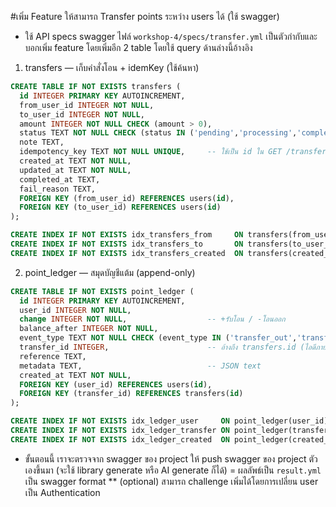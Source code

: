 #เพิ่ม Feature ให้สามารถ Transfer points ระหว่าง users ได้ (ใช้ swagger)
- ใช้ API specs swagger ไฟล์ `workshop-4/specs/transfer.yml` เป็นตัวกำกับและบอกเพิ่ม feature โดยเพิ่มอีก 2 table โดยใช้ query ด้านล่างนี้อ้างอิง

1. transfers — เก็บคำสั่งโอน + idemKey (ใช้ค้นหา)
```sql
CREATE TABLE IF NOT EXISTS transfers (
  id INTEGER PRIMARY KEY AUTOINCREMENT,
  from_user_id INTEGER NOT NULL,
  to_user_id INTEGER NOT NULL,
  amount INTEGER NOT NULL CHECK (amount > 0),
  status TEXT NOT NULL CHECK (status IN ('pending','processing','completed','failed','cancelled','reversed')),
  note TEXT,
  idempotency_key TEXT NOT NULL UNIQUE,     -- ใช้เป็น id ใน GET /transfers/{id}
  created_at TEXT NOT NULL,
  updated_at TEXT NOT NULL,
  completed_at TEXT,
  fail_reason TEXT,
  FOREIGN KEY (from_user_id) REFERENCES users(id),
  FOREIGN KEY (to_user_id) REFERENCES users(id)
);

CREATE INDEX IF NOT EXISTS idx_transfers_from     ON transfers(from_user_id);
CREATE INDEX IF NOT EXISTS idx_transfers_to       ON transfers(to_user_id);
CREATE INDEX IF NOT EXISTS idx_transfers_created  ON transfers(created_at);
```

2. point_ledger — สมุดบัญชีแต้ม (append-only)
```sql
CREATE TABLE IF NOT EXISTS point_ledger (
  id INTEGER PRIMARY KEY AUTOINCREMENT,
  user_id INTEGER NOT NULL,
  change INTEGER NOT NULL,                  -- +รับโอน / -โอนออก
  balance_after INTEGER NOT NULL,
  event_type TEXT NOT NULL CHECK (event_type IN ('transfer_out','transfer_in','adjust','earn','redeem')),
  transfer_id INTEGER,                      -- อ้างถึง transfers.id (ไอดีภายใน)
  reference TEXT,
  metadata TEXT,                            -- JSON text
  created_at TEXT NOT NULL,
  FOREIGN KEY (user_id) REFERENCES users(id),
  FOREIGN KEY (transfer_id) REFERENCES transfers(id)
);

CREATE INDEX IF NOT EXISTS idx_ledger_user     ON point_ledger(user_id);
CREATE INDEX IF NOT EXISTS idx_ledger_transfer ON point_ledger(transfer_id);
CREATE INDEX IF NOT EXISTS idx_ledger_created  ON point_ledger(created_at);
```

* ขั้นตอนนี้ เราจะตรวจจาก swagger ของ project ให้ push swagger ของ project ตัวเองขึ้นมา (จะใช้ library generate หรือ AI generate ก็ได้) = ผลลัพธ์เป็น `result.yml` เป็น swagger format
** (optional) สามารถ challenge เพิ่มได้โดยการเปลี่ยน user เป็น Authentication